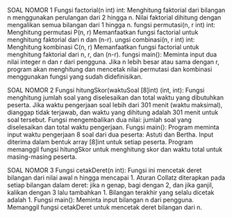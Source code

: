 SOAL NOMOR 1
Fungsi factorial(n int) int:
Menghitung faktorial dari bilangan n menggunakan perulangan dari 2 hingga n.
Nilai faktorial dihitung dengan mengalikan semua bilangan dari 1 hingga n.
fungsi permutasi(n, r int) int:
Menghitung permutasi P(n, r)
Memanfaatkan fungsi factorial untuk menghitung faktorial dari n dan (n-r).
ungsi combinasi(n, r int) int:
Menghitung kombinasi C(n, r)
Memanfaatkan fungsi factorial untuk menghitung faktorial dari n, r, dan (n-r).
fungsi main():
Meminta input dua nilai integer n dan r dari pengguna.
Jika n lebih besar atau sama dengan r, program akan menghitung dan mencetak nilai permutasi dan kombinasi menggunakan fungsi yang sudah didefinisikan.

SOAL NOMOR 2
Fungsi hitungSkor(waktuSoal [8]int) (int, int):
Fungsi menghitung jumlah soal yang diselesaikan dan total waktu yang dibutuhkan peserta.
Jika waktu pengerjaan soal lebih dari 301 menit (waktu maksimal), dianggap tidak terjawab, dan waktu yang dihitung adalah 301 menit untuk soal tersebut.
Fungsi mengembalikan dua nilai: jumlah soal yang diselesaikan dan total waktu pengerjaan.
Fungsi main():
Program meminta input waktu pengerjaan 8 soal dari dua peserta: Astuti dan Bertha.
Input diterima dalam bentuk array [8]int untuk setiap peserta.
Program memanggil fungsi hitungSkor untuk menghitung skor dan waktu total untuk masing-masing peserta.

SOAL NOMOR 3
Fungsi cetakDeret(n int):
Fungsi ini mencetak deret bilangan dari nilai awal n hingga mencapai 1.
Aturan Collatz diterapkan pada setiap bilangan dalam deret: jika n genap, bagi dengan 2, dan jika ganjil, kalikan dengan 3 lalu tambahkan 1.
Bilangan terakhir yang selalu dicetak adalah 1.
Fungsi main():
Meminta input bilangan n dari pengguna.
Memanggil fungsi cetakDeret untuk mencetak deret bilangan dari n.


